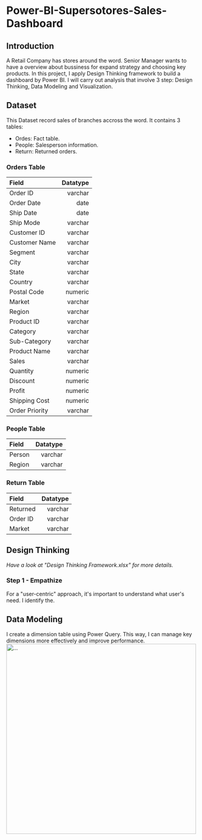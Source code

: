 # Power-BI-Supersotores-Sales-Dashboard
## Introduction
A Retail Company has stores around the word. Senior Manager wants to have a overview about bussiness for expand strategy and choosing key products. In this project, I apply Design Thinking framework to build a dashboard by Power BI. I will carry out analysis that involve 3 step: Design Thinking, Data Modeling and Visualization.
## Dataset
This Dataset record sales of branches accross the word. It contains 3 tables:
- Ordes: Fact table.
- People: Salesperson information.
- Return: Returned orders.
### Orders Table
|Field|Datatype|
|:----|-------:|
|Order ID|varchar|
|Order Date|date| 
|Ship Date|date|
|Ship Mode|varchar|
|Customer ID|varchar|
|Customer Name|varchar|
|Segment|varchar|
|City|varchar|
|State|varchar|
|Country|varchar|
|Postal Code|numeric|
|Market|varchar|
|Region|varchar|
|Product ID|varchar|
|Category|varchar|
|Sub-Category|varchar|
|Product Name|varchar|
|Sales|varchar|
|Quantity|numeric|
|Discount|numeric|
|Profit|numeric|
|Shipping Cost|numeric|
|Order Priority|varchar|

### People Table
|Field|Datatype|
|:----|-------:|
|Person|varchar|
|Region|varchar|

### Return Table
|Field|Datatype|
|:----|-------:|
|Returned|varchar|
|Order ID|varchar|
|Market|varchar|

## Design Thinking
*Have a look at "Design Thinking Framework.xlsx" for more details.*
### Step 1 - Empathize
For a "user-centric" approach, it's important to understand what user's need. I  identify the.


## Data Modeling
I create a dimension table using Power Query. This way, I can manage key dimensions more effectively and improve performance.
<img src="https://github.com/ducpham131/Power-BI-Supersotores-Sales-Dashboard/assets/169105426/94c87618-77ac-4dd7-a269-78240bada272" alt="..." width="500" />



